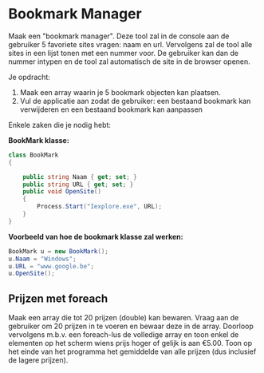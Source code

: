 # Bookmark Manager
Maak een "bookmark manager". Deze tool zal in de console aan de gebruiker 5 favoriete sites vragen: naam en url. Vervolgens zal de tool alle sites in een lijst tonen met een nummer voor. De gebruiker kan dan de nummer intypen en de tool zal automatisch de site in de browser openen. 

Je opdracht:

1. Maak een array waarin je 5 bookmark objecten kan plaatsen. 
2. Vul de applicatie aan zodat de gebruiker: een bestaand bookmark kan verwijderen en een bestaand bookmark kan aanpassen

Enkele zaken die je nodig hebt:

**BookMark klasse:**
```csharp
class BookMark
{

    public string Naam { get; set; }
    public string URL { get; set; }
    public void OpenSite()
    {
        Process.Start("Iexplore.exe", URL);
    }
}
```
**Voorbeeld van hoe de bookmark klasse zal werken:** 
```csharp
BookMark u = new BookMark();
u.Naam = "Windows";
u.URL = "www.google.be";
u.OpenSite();
```

## Prijzen met foreach

Maak een array die tot 20 prijzen (double) kan bewaren. Vraag aan de gebruiker om 20 prijzen in te voeren en bewaar deze in de array. Doorloop vervolgens m.b.v. een foreach-lus de volledige array en toon enkel de elementen op het scherm wiens prijs hoger of gelijk is aan €5.00. Toon op het einde van het programma het gemiddelde van alle prijzen (dus inclusief de lagere prijzen).